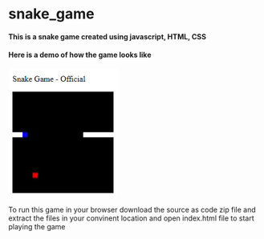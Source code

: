 # snake_game
<h4>
  This is a snake game created using javascript, HTML, CSS
</h4>
<h4>
  Here is a demo of how the game looks like
</h4>
<img src="snake.gif">
<p>
  To run this game in your browser download the source as code zip file and extract the files in your convinent location and open index.html file to start playing the game
</p>
